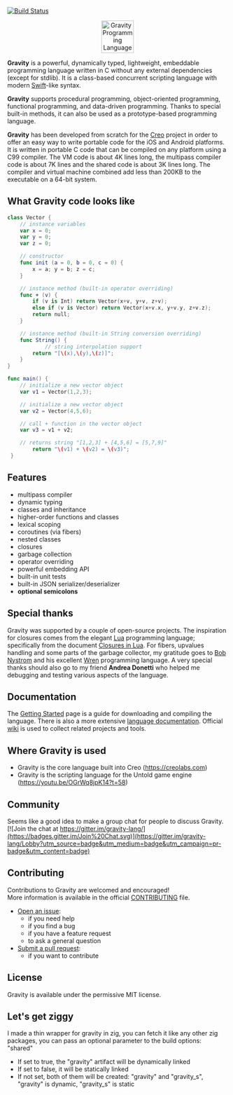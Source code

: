 [![Build Status](https://travis-ci.com/marcobambini/gravity.svg?branch=master)](https://travis-ci.com/marcobambini/gravity)

<p align="center" >
<img src="https://raw.githubusercontent.com/marcobambini/gravity/master/docs/assets/images/logo-gravity.png" height="74px" alt="Gravity Programming Language" title="Gravity Programming Language">
</p>

**Gravity** is a powerful, dynamically typed, lightweight, embeddable programming language written in C without any external dependencies (except for stdlib). It is a class-based concurrent scripting language with modern <a href="https://github.com/apple/swift">Swift</a>-like syntax.

**Gravity** supports procedural programming, object-oriented programming, functional programming, and data-driven programming. Thanks to special built-in methods, it can also be used as a prototype-based programming language.

**Gravity** has been developed from scratch for the <a href="http://creolabs.com" target="_blank">Creo</a> project in order to offer an easy way to write portable code for the iOS and Android platforms. It is written in portable C code that can be compiled on any platform using a C99 compiler. The VM code is about 4K lines long, the multipass compiler code is about 7K lines and the shared code is about 3K lines long. The compiler and virtual machine combined add less than 200KB to the executable on a 64-bit system.

## What Gravity code looks like

```swift
class Vector {
	// instance variables
	var x = 0;
	var y = 0;
	var z = 0;

	// constructor
	func init (a = 0, b = 0, c = 0) {
		x = a; y = b; z = c;
	}

	// instance method (built-in operator overriding)
	func + (v) {
		if (v is Int) return Vector(x+v, y+v, z+v);
		else if (v is Vector) return Vector(x+v.x, y+v.y, z+v.z);
		return null;
	}

	// instance method (built-in String conversion overriding)
	func String() {
	        // string interpolation support
		return "[\(x),\(y),\(z)]";
	}
}

func main() {
	// initialize a new vector object
	var v1 = Vector(1,2,3);

	// initialize a new vector object
	var v2 = Vector(4,5,6);

	// call + function in the vector object
	var v3 = v1 + v2;

	// returns string "[1,2,3] + [4,5,6] = [5,7,9]"
    	return "\(v1) + \(v2) = \(v3)";
 }
```

## Features

- multipass compiler
- dynamic typing
- classes and inheritance
- higher-order functions and classes
- lexical scoping
- coroutines (via fibers)
- nested classes
- closures
- garbage collection
- operator overriding
- powerful embedding API
- built-in unit tests
- built-in JSON serializer/deserializer
- **optional semicolons**

## Special thanks

Gravity was supported by a couple of open-source projects. The inspiration for closures comes from the elegant <a href="http://www.lua.org" target="_blank">Lua</a> programming language; specifically from the document <a href="http://www.cs.tufts.edu/~nr/cs257/archive/roberto-ierusalimschy/closures-draft.pdf">Closures in Lua</a>. For fibers, upvalues handling and some parts of the garbage collector, my gratitude goes to <a href="http://journal.stuffwithstuff.com" target="_blank">Bob Nystrom</a> and his excellent <a href="https://github.com/munificent/wren">Wren</a> programming language. A very special thanks should also go to my friend **Andrea Donetti** who helped me debugging and testing various aspects of the language.

## Documentation

The <a href="https://marcobambini.github.io/gravity/#/README">Getting Started</a> page is a guide for downloading and compiling the language. There is also a more extensive <a href="https://gravity-lang.org">language documentation</a>. Official [wiki](https://github.com/marcobambini/gravity/wiki) is used to collect related projects and tools.

## Where Gravity is used

- Gravity is the core language built into Creo (https://creolabs.com)
- Gravity is the scripting language for the Untold game engine (https://youtu.be/OGrWq8jpK14?t=58)

## Community

Seems like a good idea to make a group chat for people to discuss Gravity.<br> [![Join the chat at https://gitter.im/gravity-lang/](https://badges.gitter.im/Join%20Chat.svg)](https://gitter.im/gravity-lang/Lobby?utm_source=badge&utm_medium=badge&utm_campaign=pr-badge&utm_content=badge)

## Contributing

Contributions to Gravity are welcomed and encouraged!<br>
More information is available in the official [CONTRIBUTING](CONTRIBUTING.md) file.

- <a href="https://github.com/marcobambini/gravity/issues/new">Open an issue</a>:
  - if you need help
  - if you find a bug
  - if you have a feature request
  - to ask a general question
- <a href="https://github.com/marcobambini/gravity/pulls">Submit a pull request</a>:
  - if you want to contribute

## License

Gravity is available under the permissive MIT license.

## Let's get ziggy

I made a thin wrapper for gravity in zig, you can fetch it like any other zig packages,
you can pass an optional parameter to the build options: "shared"

- If set to true, the "gravity" artifact will be dynamically linked
- If set to false, it will be statically linked
- If not set, both of them will be created: "gravity" and "gravity_s", "gravity" is dynamic, "gravity_s" is static
